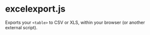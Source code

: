 # excelexport.js

Exports your `<table>` to CSV or XLS, within your browser (or another external script).